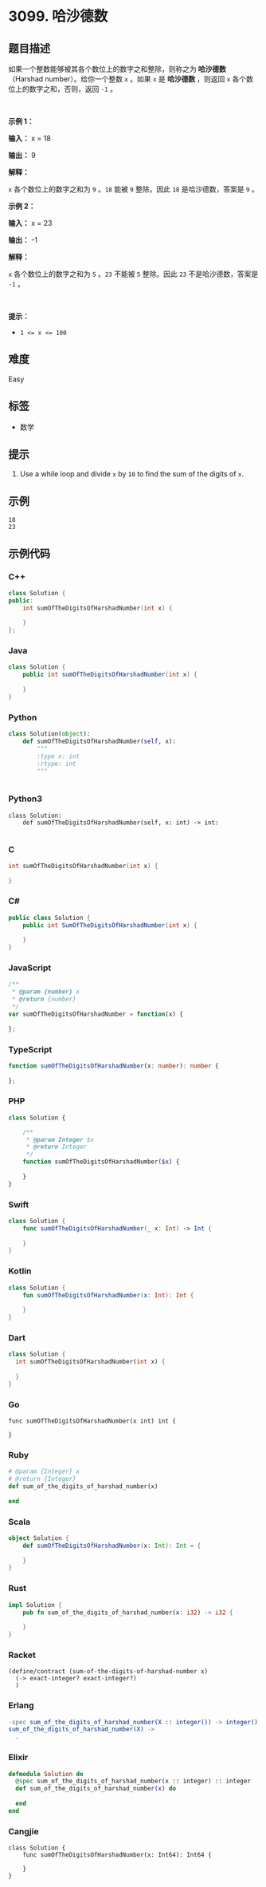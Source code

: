 # 3099. 哈沙德数

## 题目描述

<p>如果一个整数能够被其各个数位上的数字之和整除，则称之为<strong> 哈沙德数</strong>（Harshad number）。给你一个整数 <code>x</code> 。如果 <code>x</code> 是 <strong>哈沙德数 </strong>，则返回<em> </em><code>x</code> 各个数位上的数字之和，否则，返回<em> </em><code>-1</code> 。</p>

<p>&nbsp;</p>

<p><strong class="example">示例 1：</strong></p>

<div class="example-block">
<p><strong>输入：</strong> <span class="example-io">x = 18</span></p>

<p><strong>输出：</strong> <span class="example-io">9</span></p>

<p><strong>解释：</strong></p>

<p><code>x</code> 各个数位上的数字之和为 <code>9</code> 。<code>18</code> 能被 <code>9</code> 整除。因此 <code>18</code> 是哈沙德数，答案是 <code>9</code> 。</p>
</div>

<p><strong class="example">示例 2：</strong></p>

<div class="example-block">
<p><strong>输入：</strong> <span class="example-io">x = 23</span></p>

<p><strong>输出：</strong> <span class="example-io">-1</span></p>

<p><strong>解释：</strong></p>

<p><code>x</code> 各个数位上的数字之和为 <code>5</code> 。<code>23</code> 不能被 <code>5</code> 整除。因此 <code>23</code> 不是哈沙德数，答案是 <code>-1</code> 。</p>
</div>

<p>&nbsp;</p>

<p><strong>提示：</strong></p>

<ul>
	<li><code>1 &lt;= x &lt;= 100</code></li>
</ul>


## 难度

Easy

## 标签

- 数学

## 提示

1. Use a while loop and divide <code>x</code> by <code>10</code> to find the sum of the digits of <code>x</code>.

## 示例

```
18
23
```

## 示例代码

### C++

```cpp
class Solution {
public:
    int sumOfTheDigitsOfHarshadNumber(int x) {
        
    }
};
```

### Java

```java
class Solution {
    public int sumOfTheDigitsOfHarshadNumber(int x) {
        
    }
}
```

### Python

```python
class Solution(object):
    def sumOfTheDigitsOfHarshadNumber(self, x):
        """
        :type x: int
        :rtype: int
        """
        
```

### Python3

```python3
class Solution:
    def sumOfTheDigitsOfHarshadNumber(self, x: int) -> int:
        
```

### C

```c
int sumOfTheDigitsOfHarshadNumber(int x) {
    
}
```

### C#

```csharp
public class Solution {
    public int SumOfTheDigitsOfHarshadNumber(int x) {
        
    }
}
```

### JavaScript

```javascript
/**
 * @param {number} x
 * @return {number}
 */
var sumOfTheDigitsOfHarshadNumber = function(x) {
    
};
```

### TypeScript

```typescript
function sumOfTheDigitsOfHarshadNumber(x: number): number {
    
};
```

### PHP

```php
class Solution {

    /**
     * @param Integer $x
     * @return Integer
     */
    function sumOfTheDigitsOfHarshadNumber($x) {
        
    }
}
```

### Swift

```swift
class Solution {
    func sumOfTheDigitsOfHarshadNumber(_ x: Int) -> Int {
        
    }
}
```

### Kotlin

```kotlin
class Solution {
    fun sumOfTheDigitsOfHarshadNumber(x: Int): Int {
        
    }
}
```

### Dart

```dart
class Solution {
  int sumOfTheDigitsOfHarshadNumber(int x) {
    
  }
}
```

### Go

```golang
func sumOfTheDigitsOfHarshadNumber(x int) int {
    
}
```

### Ruby

```ruby
# @param {Integer} x
# @return {Integer}
def sum_of_the_digits_of_harshad_number(x)
    
end
```

### Scala

```scala
object Solution {
    def sumOfTheDigitsOfHarshadNumber(x: Int): Int = {
        
    }
}
```

### Rust

```rust
impl Solution {
    pub fn sum_of_the_digits_of_harshad_number(x: i32) -> i32 {
        
    }
}
```

### Racket

```racket
(define/contract (sum-of-the-digits-of-harshad-number x)
  (-> exact-integer? exact-integer?)
  )
```

### Erlang

```erlang
-spec sum_of_the_digits_of_harshad_number(X :: integer()) -> integer().
sum_of_the_digits_of_harshad_number(X) ->
  .
```

### Elixir

```elixir
defmodule Solution do
  @spec sum_of_the_digits_of_harshad_number(x :: integer) :: integer
  def sum_of_the_digits_of_harshad_number(x) do
    
  end
end
```

### Cangjie

```cangjie
class Solution {
    func sumOfTheDigitsOfHarshadNumber(x: Int64): Int64 {

    }
}
```

